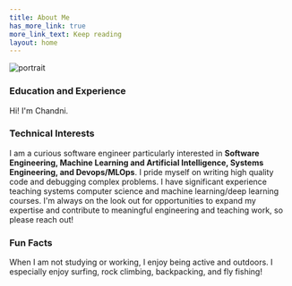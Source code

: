 ```yaml
---
title: About Me
has_more_link: true
more_link_text: Keep reading
layout: home
---
```

![portrait]({{site.baseurl}}/images/chandni.jpg)
### Education and Experience
Hi! I'm Chandni.

### Technical Interests

I am a curious software engineer particularly interested in **Software Engineering, Machine Learning and Artificial Intelligence, Systems Engineering, and Devops/MLOps**. I pride myself on writing high quality code and debugging complex problems. I have significant experience teaching systems computer science and machine learning/deep learning courses. I'm always on the look out for opportunities to expand my expertise and contribute to meaningful engineering and teaching work, so please reach out!

### Fun Facts
When I am not studying or working, I enjoy being active and outdoors. I especially enjoy surfing, rock climbing, backpacking, and fly fishing!